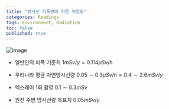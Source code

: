 ```yaml
---
title: "방사선 피폭량에 따른 위험도"
categories: Readings
tags: Environment, Radiation
toc: false
published: true
---
```



![image](https://user-images.githubusercontent.com/61964210/76636609-b2ee2600-658c-11ea-8b48-477a8516be60.png)

-   일반인의 피폭 기준치
$1mSv/y = 0.114\mu Sv/h$

-   우리나라 평균 자연방사선량
$0.05 \sim 0.3 \mu Sv/h = 0.4 \sim 2.6 mSv/y$

-   엑스레이 1회 촬영
$0.1 \sim 0.3 mSv$

-   원전 주변 방사선량 목표치
$0.05 mSv/y$
<!--stackedit_data:
eyJoaXN0b3J5IjpbNjM2NTY0Njc3LDE1OTU0NDE2MTJdfQ==
-->